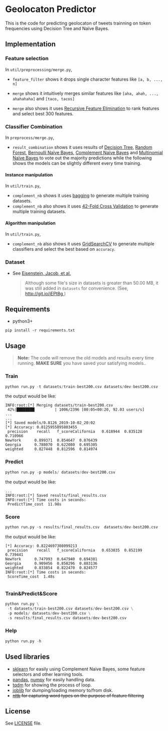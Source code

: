 
# Geolocaton Predictor  
This is the code for predicting geolocaton of tweets trainning on token frequencies using Decision Tree and Naïve Bayes.  
## Implementation  
###  Feature selection
In `util/preprocessing/merge.py`,  
+ `feature_filter` shows it drops single character features like `[a, b, ..., n]`  
- `merge` shows it intuitively merges similar features like `[aha, ahah, ..., ahahahaha]` and `[taco, tacos]`  
+ `merge` also shows it uses [Recursive Feature Elimination](https://scikit-learn.org/stable/auto_examples/feature_selection/plot_rfe_digits.html#sphx-glr-auto-examples-feature-selection-plot-rfe-digits-py) to rank features and select best 300 features.  
###  Classifier Combination 
In `preprocess/merge.py`,  
+ `result_combination` shows it uses results of [Decision Tree](https://scikit-learn.org/stable/modules/tree.html), [Random Forest](https://scikit-learn.org/stable/modules/generated/sklearn.ensemble.RandomForestClassifier.html), [Bernoulli Naïve Bayes](https://scikit-learn.org/stable/modules/generated/sklearn.naive_bayes.BernoulliNB.html](https://scikit-learn.org/stable/modules/generated/sklearn.naive_bayes.BernoulliNB.html)), [Complement Naïve Bayes](https://scikit-learn.org/stable/modules/generated/sklearn.naive_bayes.ComplementNB.html) and [Multinomial Naïve Bayes](https://scikit-learn.org/stable/modules/generated/sklearn.naive_bayes.MultinomialNB.html) to vote out the majority predictions while the following shows the models can be slightly different every time training.  
#### Instance manipulation
In `util/train.py`,  
+ `complement_nb` shows it uses [bagging](https://scikit-learn.org/stable/modules/generated/sklearn.ensemble.BaggingClassifier.html) to generate multiple training datasets.   
+ `complement_nb` also shows it uses [42-Fold Cross Validation](https://scikit-learn.org/stable/modules/generated/sklearn.model_selection.GridSearchCV.html) to generate multiple training datasets.   
  
#### Algorithm manipulation
In `util/train.py`,   
+ `complement_nb` also shows it uses [GridSearchCV](https://scikit-learn.org/stable/modules/generated/sklearn.model_selection.GridSearchCV.html) to generate multiple classifiers and select the best based on `accuracy`.   
### Dataset  
+ See [Eisenstein, Jacob, et al.](http://www.cs.cmu.edu/~nasmith/papers/eisenstein+oconnor+smith+xing.emnlp10.pdf)  
  >Although some file's size in datasets is greater than 50.00 MB, it was still added in `datasets` for convenience. (See, [http://git.io/iEPt8g ](http://git.io/iEPt8g ))  
  
## Requirements  
+ python3+  
```pip  
pip install -r requirements.txt  
```  
## Usage  
> **Note:** The code will remove the old models and results every time running.  <strong>MAKE SURE</strong> you have saved your satisfying models..

### Train  
```python  
python run.py -t datasets/train-best200.csv datasets/dev-best200.csv  
```  
the output would be like:  
```  
INFO:root:[*] Merging datasets/train-best200.csv   
 42%|████████         | 1006/2396 [00:05<00:20, 92.03 users/s]  
...  
...  
[*] Saved models/0.8126_2019-10-02_20:02  
[*] Accuracy: 0.8125955095803455  
 precision    recall   f_scoreCalifornia   0.618944  0.835128  0.710966  
NewYork      0.899371  0.854647  0.876439  
Georgia      0.788070  0.622080  0.695305  
weighted     0.827448  0.812596  0.814974  
```  
### Predict  
```python  
python run.py -p models/ datasets/dev-best200.csv   
```  
the output would be like:  
```  
...  
INFO:root:[*] Saved results/final_results.csv  
INFO:root:[*] Time costs in seconds:  
 PredictTime_cost  11.98s  
```  
### Score  
```python  
python run.py -s results/final_results.csv  datasets/dev-best200.csv  
```  
the output would be like:  
```  
[*] Accuracy: 0.8224697308099213  
 precision    recall   f_scoreCalifornia   0.653035  0.852199  0.739441  
NewYork      0.747993  0.647940  0.694381  
Georgia      0.909456  0.858296  0.883136  
weighted     0.833854  0.822470  0.824577  
INFO:root:[*] Time costs in seconds:  
 ScoreTime_cost  1.48s  
  
```  
### Train&Predict&Score  
```python  
python run.py \
 -t datasets/train-best200.csv datasets/dev-best200.csv \
 -p models/ datasets/dev-best200.csv \
 -s results/final_results.csv datasets/dev-best200.csv
```  
  
### Help  
```python  
python run.py -h  
```  
  
## Used libraries  
+ [sklearn](https://scikit-learn.org/stable/index.html) for easily using Complement Naive Bayes, some feature selectors and other learning tools.  
+ [pandas](https://github.com/pandas-dev/pandas.git), [numpy](https://github.com/numpy/numpy.git)  for easily handling data.  
+ [tqdm](https://github.com/tqdm/tqdm.git) for showing the process of loop.  
+ [joblib](https://joblib.readthedocs.io/en/latest/) for dumping/loading memory to/from disk.  
+ <strike>[nltk](https://github.com/tqdm/tqdm.git) for capturing word types on the purpose of feature filtering</strike>  
## License  
See [LICENSE](LICENSE) file.
